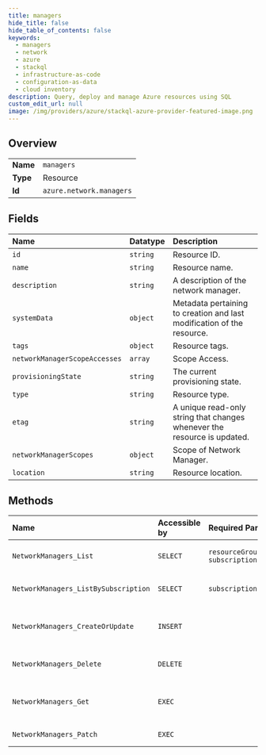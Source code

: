 ```yaml
---
title: managers
hide_title: false
hide_table_of_contents: false
keywords:
  - managers
  - network
  - azure    
  - stackql
  - infrastructure-as-code
  - configuration-as-data
  - cloud inventory
description: Query, deploy and manage Azure resources using SQL
custom_edit_url: null
image: /img/providers/azure/stackql-azure-provider-featured-image.png
---
```

  
    

## Overview
<table><tbody>
<tr><td><b>Name</b></td><td><code>managers</code></td></tr>
<tr><td><b>Type</b></td><td>Resource</td></tr>
<tr><td><b>Id</b></td><td><code>azure.network.managers</code></td></tr>
</tbody></table>

## Fields
| Name | Datatype | Description |
|:-----|:---------|:------------|
| `id` | `string` | Resource ID. |
| `name` | `string` | Resource name. |
| `description` | `string` | A description of the network manager. |
| `systemData` | `object` | Metadata pertaining to creation and last modification of the resource. |
| `tags` | `object` | Resource tags. |
| `networkManagerScopeAccesses` | `array` | Scope Access. |
| `provisioningState` | `string` | The current provisioning state. |
| `type` | `string` | Resource type. |
| `etag` | `string` | A unique read-only string that changes whenever the resource is updated. |
| `networkManagerScopes` | `object` | Scope of Network Manager. |
| `location` | `string` | Resource location. |
## Methods
| Name | Accessible by | Required Params | Description |
|:-----|:--------------|:----------------|:------------|
| `NetworkManagers_List` | `SELECT` | `resourceGroupName, subscriptionId` | List network managers in a resource group. |
| `NetworkManagers_ListBySubscription` | `SELECT` | `subscriptionId` | List all network managers in a subscription. |
| `NetworkManagers_CreateOrUpdate` | `INSERT` |  | Creates or updates a Network Manager. |
| `NetworkManagers_Delete` | `DELETE` |  | Deletes a network manager. |
| `NetworkManagers_Get` | `EXEC` |  | Gets the specified Network Manager. |
| `NetworkManagers_Patch` | `EXEC` |  | Patch NetworkManager. |
